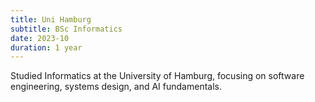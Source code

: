 ```yaml
---
title: Uni Hamburg
subtitle: BSc Informatics
date: 2023-10
duration: 1 year
---
```


Studied Informatics at the University of Hamburg, focusing on software engineering, systems design, and AI fundamentals.